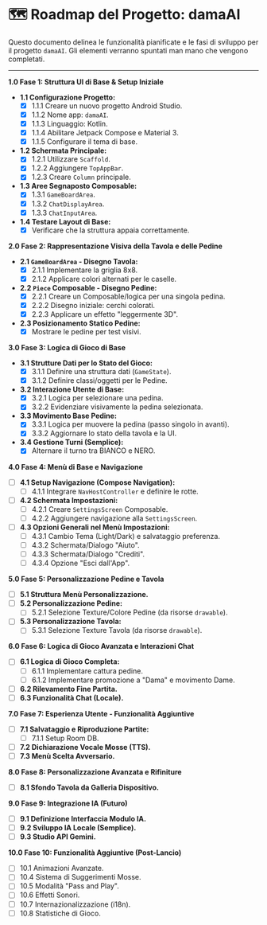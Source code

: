 # 🗺️ Roadmap del Progetto: damaAI

Questo documento delinea le funzionalità pianificate e le fasi di sviluppo per il progetto `damaAI`. Gli elementi verranno spuntati man mano che vengono completati.

---

**1.0 Fase 1: Struttura UI di Base & Setup Iniziale**

* **1.1 Configurazione Progetto:**
    * [x] 1.1.1 Creare un nuovo progetto Android Studio.
    * [x] 1.1.2 Nome app: `damaAI`.
    * [x] 1.1.3 Linguaggio: Kotlin.
    * [x] 1.1.4 Abilitare Jetpack Compose e Material 3.
    * [x] 1.1.5 Configurare il tema di base.
* **1.2 Schermata Principale:**
    * [x] 1.2.1 Utilizzare `Scaffold`.
    * [x] 1.2.2 Aggiungere `TopAppBar`.
    * [x] 1.2.3 Creare `Column` principale.
* **1.3 Aree Segnaposto Composable:**
    * [x] 1.3.1 `GameBoardArea`.
    * [x] 1.3.2 `ChatDisplayArea`.
    * [x] 1.3.3 `ChatInputArea`.
* **1.4 Testare Layout di Base:**
    * [x] Verificare che la struttura appaia correttamente.

**2.0 Fase 2: Rappresentazione Visiva della Tavola e delle Pedine**

* **2.1 `GameBoardArea` - Disegno Tavola:**
    * [x] 2.1.1 Implementare la griglia 8x8.
    * [x] 2.1.2 Applicare colori alternati per le caselle.
* **2.2 `Piece` Composable - Disegno Pedine:**
    * [x] 2.2.1 Creare un Composable/logica per una singola pedina.
    * [x] 2.2.2 Disegno iniziale: cerchi colorati.
    * [x] 2.2.3 Applicare un effetto "leggermente 3D".
* **2.3 Posizionamento Statico Pedine:**
    * [x] Mostrare le pedine per test visivi.

**3.0 Fase 3: Logica di Gioco di Base**

* **3.1 Strutture Dati per lo Stato del Gioco:**
    * [x] 3.1.1 Definire una struttura dati (`GameState`).
    * [x] 3.1.2 Definire classi/oggetti per le Pedine.
* **3.2 Interazione Utente di Base:**
    * [x] 3.2.1 Logica per selezionare una pedina.
    * [x] 3.2.2 Evidenziare visivamente la pedina selezionata.
* **3.3 Movimento Base Pedine:**
    * [x] 3.3.1 Logica per muovere la pedina (passo singolo in avanti).
    * [x] 3.3.2 Aggiornare lo stato della tavola e la UI.
* **3.4 Gestione Turni (Semplice):**
    * [x] Alternare il turno tra BIANCO e NERO.

**4.0 Fase 4: Menù di Base e Navigazione**

* [ ] **4.1 Setup Navigazione (Compose Navigation):**
    * [ ] 4.1.1 Integrare `NavHostController` e definire le rotte.
* [ ] **4.2 Schermata Impostazioni:**
    * [ ] 4.2.1 Creare `SettingsScreen` Composable.
    * [ ] 4.2.2 Aggiungere navigazione alla `SettingsScreen`.
* [ ] **4.3 Opzioni Generali nel Menù Impostazioni:**
    * [ ] 4.3.1 Cambio Tema (Light/Dark) e salvataggio preferenza.
    * [ ] 4.3.2 Schermata/Dialogo "Aiuto".
    * [ ] 4.3.3 Schermata/Dialogo "Crediti".
    * [ ] 4.3.4 Opzione "Esci dall'App".

**5.0 Fase 5: Personalizzazione Pedine e Tavola**

* [ ] **5.1 Struttura Menù Personalizzazione.**
* [ ] **5.2 Personalizzazione Pedine:**
    * [ ] 5.2.1 Selezione Texture/Colore Pedine (da risorse `drawable`).
* [ ] **5.3 Personalizzazione Tavola:**
    * [ ] 5.3.1 Selezione Texture Tavola (da risorse `drawable`).

**6.0 Fase 6: Logica di Gioco Avanzata e Interazioni Chat**

* [ ] **6.1 Logica di Gioco Completa:**
    * [ ] 6.1.1 Implementare cattura pedine.
    * [ ] 6.1.2 Implementare promozione a "Dama" e movimento Dame.
* [ ] **6.2 Rilevamento Fine Partita.**
* [ ] **6.3 Funzionalità Chat (Locale).**

**7.0 Fase 7: Esperienza Utente - Funzionalità Aggiuntive**

* [ ] **7.1 Salvataggio e Riproduzione Partite:**
    * [ ] 7.1.1 Setup Room DB.
* [ ] **7.2 Dichiarazione Vocale Mosse (TTS).**
* [ ] **7.3 Menù Scelta Avversario.**

**8.0 Fase 8: Personalizzazione Avanzata e Rifiniture**

* [ ] **8.1 Sfondo Tavola da Galleria Dispositivo.**

**9.0 Fase 9: Integrazione IA (Futuro)**

* [ ] **9.1 Definizione Interfaccia Modulo IA.**
* [ ] **9.2 Sviluppo IA Locale (Semplice).**
* [ ] **9.3 Studio API Gemini.**

**10.0 Fase 10: Funzionalità Aggiuntive (Post-Lancio)**

* [ ] 10.1 Animazioni Avanzate.
* [ ] 10.4 Sistema di Suggerimenti Mosse.
* [ ] 10.5 Modalità "Pass and Play".
* [ ] 10.6 Effetti Sonori.
* [ ] 10.7 Internazionalizzazione (i18n).
* [ ] 10.8 Statistiche di Gioco.